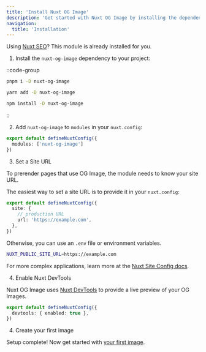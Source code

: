 ```yaml
---
title: 'Install Nuxt OG Image'
description: 'Get started with Nuxt OG Image by installing the dependency to your project.'
navigation:
  title: 'Installation'
---
```


Using [Nuxt SEO](/nuxt-seo/getting-started/installation)? This module is already installed for you.

1. Install the `nuxt-og-image` dependency to your project:

::code-group

```sh [pnpm]
pnpm i -D nuxt-og-image
```

```bash [yarn]
yarn add -D nuxt-og-image
```

```bash [npm]
npm install -D nuxt-og-image
```

::

2. Add `nuxt-og-image` to `modules` in your `nuxt.config`:

```ts [nuxt.config.ts]
export default defineNuxtConfig({
  modules: ['nuxt-og-image']
})
```

3. Set a Site URL

To prerender pages that use OG Image, the module needs to know your site URL.

The easiest way to set a site URL is to provide it in your `nuxt.config`:

```ts [nuxt.config.ts]
export default defineNuxtConfig({
  site: {
    // production URL
    url: 'https://example.com',
  },
})
```

Otherwise, you can use an `.env` file or environment variables.

```bash [.env]
NUXT_PUBLIC_SITE_URL=https://example.com
```

For more complex applications, learn more at the [Nuxt Site Config docs](/site-config/getting-started/how-it-works).

4. Enable Nuxt DevTools

Nuxt OG Image uses [Nuxt DevTools](https://devtools.nuxt.com/) to provide a live preview of your OG Images.

```ts [nuxt.config.ts]
export default defineNuxtConfig({
  devtools: { enabled: true },
})
```

4. Create your first image

Setup complete! Now get started with [your first image](/og-image/getting-started/getting-familar-with-nuxt-og-image).
